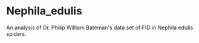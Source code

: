 # Nephila_edulis
An analysis of Dr. Philip William Bateman's data set of FID in Nephila edulis spiders.
